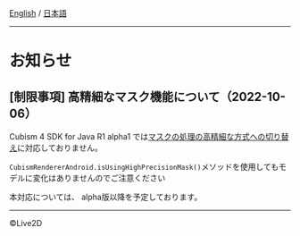 [English](NOTICE.ja.md) / [日本語](NOTICE.ja.md)

---

# お知らせ

## [制限事項] 高精細なマスク機能について（2022-10-06）

Cubism 4 SDK for Java R1 alpha1 では[マスクの処理の高精細な方式への切り替え](https://docs.live2d.com/cubism-sdk-manual/ow-sdk-mask-premake/#:~:text=%E8%A6%8B%E8%BE%BC%E3%82%81%E3%81%BE%E3%81%99%E3%80%82-,%E3%83%9E%E3%82%B9%E3%82%AF%E3%81%AE%E5%87%A6%E7%90%86%E3%82%92%E9%AB%98%E7%B2%BE%E7%B4%B0%E3%81%AA%E6%96%B9%E5%BC%8F%E3%81%AB%E5%88%87%E3%82%8A%E6%9B%BF%E3%81%88%E3%82%8B,-%E5%89%8D%E8%BF%B0%E3%81%AE%E9%80%9A%E3%82%8A%E3%80%81%E6%8F%8F%E7%94%BB)に対応しておりません。

`CubismRendererAndroid.isUsingHighPrecisionMask()`メソッドを使用してもモデルに変化はありませんのでご注意ください

本対応については、 alpha版以降を予定しております。

---

©Live2D
